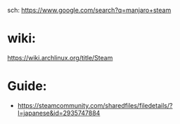sch: https://www.google.com/search?q=manjaro+steam

# wiki:
https://wiki.archlinux.org/title/Steam

# Guide:
- https://steamcommunity.com/sharedfiles/filedetails/?l=japanese&id=2935747884
